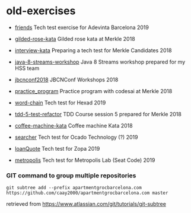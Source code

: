 # old-exercises

- [friends](https://github.com/caay2000/old-projects/tree/master/friends)
Tech test exercise for Adevinta Barcelona 2019

- [gilded-rose-kata](https://github.com/caay2000/old-projects/tree/master/gilded-rose-kata)
Gilded rose kata at Merkle 2018

- [interview-kata](https://github.com/caay2000/old-projects/tree/master/interview-kata)
Preparing a tech test for Merkle Candidates 2018

- [java-8-streams-workshop](https://github.com/caay2000/old-projects/tree/master/java-8-streams-workshop)
Java 8 Streams workshop prepared for my HSS team

- [jbcnconf2018](https://github.com/caay2000/old-projects/tree/master/jbcnconf2018)
JBCNConf Workshops 2018

- [practice_program](https://github.com/caay2000/old-projects/tree/master/practice_program)
Practice program with codesai at Merkle 2018

- [word-chain](https://github.com/caay2000/old-projects/tree/master/word-chain)
Tech test for Hexad 2019

- [tdd-5-test-refactor](https://github.com/caay2000/old-projects/tree/master/tdd-5-test-refactor)
TDD Course session 5 prepared for Merkle 2018

- [coffee-machine-kata](https://github.com/caay2000/old-projects/tree/master/coffee-machine-kata)
Coffee machine Kata 2018

- [searcher](https://github.com/caay2000/old-projects/tree/master/searcher)
Tech test for Ocado Technology (?) 2019

- [loanQuote](https://github.com/caay2000/old-projects/tree/master/loanQuote)
Tech test for Zopa 2019

- [metropolis](https://github.com/caay2000/old-projects/tree/master/metropolis)
Tech test for Metropolis Lab (Seat Code) 2019

### GIT command to group multiple repositories

`git subtree add --prefix apartmentgrocbarcelona.com https://github.com/caay2000/apartmentgrocbarcelona.com master`

retrieved from https://www.atlassian.com/git/tutorials/git-subtree











